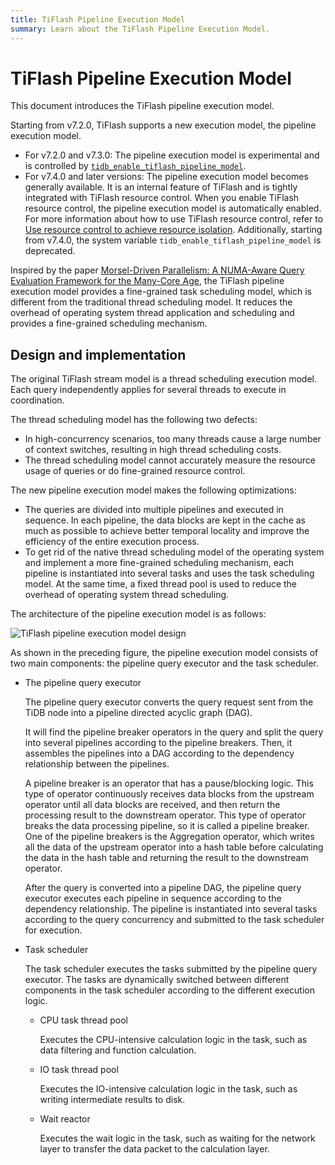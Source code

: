 ```yaml
---
title: TiFlash Pipeline Execution Model
summary: Learn about the TiFlash Pipeline Execution Model.
---
```


# TiFlash Pipeline Execution Model

This document introduces the TiFlash pipeline execution model.

Starting from v7.2.0, TiFlash supports a new execution model, the pipeline execution model.

- For v7.2.0 and v7.3.0: The pipeline execution model is experimental and is controlled by [`tidb_enable_tiflash_pipeline_model`](https://docs.pingcap.com/tidb/v7.2/system-variables#tidb_enable_tiflash_pipeline_model-introduced-since-v720).
- For v7.4.0 and later versions: The pipeline execution model becomes generally available. It is an internal feature of TiFlash and is tightly integrated with TiFlash resource control. When you enable TiFlash resource control, the pipeline execution model is automatically enabled. For more information about how to use TiFlash resource control, refer to [Use resource control to achieve resource isolation](/tidb-resource-control.md#parameters-for-resource-control). Additionally, starting from v7.4.0, the system variable `tidb_enable_tiflash_pipeline_model` is deprecated.

Inspired by the paper [Morsel-Driven Parallelism: A NUMA-Aware Query Evaluation Framework for the Many-Core Age](https://dl.acm.org/doi/10.1145/2588555.2610507), the TiFlash pipeline execution model provides a fine-grained task scheduling model, which is different from the traditional thread scheduling model. It reduces the overhead of operating system thread application and scheduling and provides a fine-grained scheduling mechanism.

## Design and implementation

The original TiFlash stream model is a thread scheduling execution model. Each query independently applies for several threads to execute in coordination.

The thread scheduling model has the following two defects:

- In high-concurrency scenarios, too many threads cause a large number of context switches, resulting in high thread scheduling costs.
- The thread scheduling model cannot accurately measure the resource usage of queries or do fine-grained resource control.

The new pipeline execution model makes the following optimizations:

- The queries are divided into multiple pipelines and executed in sequence. In each pipeline, the data blocks are kept in the cache as much as possible to achieve better temporal locality and improve the efficiency of the entire execution process.
- To get rid of the native thread scheduling model of the operating system and implement a more fine-grained scheduling mechanism, each pipeline is instantiated into several tasks and uses the task scheduling model. At the same time, a fixed thread pool is used to reduce the overhead of operating system thread scheduling.

The architecture of the pipeline execution model is as follows:

![TiFlash pipeline execution model design](https://download.pingcap.com/images/docs/tiflash/tiflash-pipeline-model.png)

As shown in the preceding figure, the pipeline execution model consists of two main components: the pipeline query executor and the task scheduler.

- The pipeline query executor

    The pipeline query executor converts the query request sent from the TiDB node into a pipeline directed acyclic graph (DAG).

    It will find the pipeline breaker operators in the query and split the query into several pipelines according to the pipeline breakers. Then, it assembles the pipelines into a DAG according to the dependency relationship between the pipelines.

    A pipeline breaker is an operator that has a pause/blocking logic. This type of operator continuously receives data blocks from the upstream operator until all data blocks are received, and then return the processing result to the downstream operator. This type of operator breaks the data processing pipeline, so it is called a pipeline breaker. One of the pipeline breakers is the Aggregation operator, which writes all the data of the upstream operator into a hash table before calculating the data in the hash table and returning the result to the downstream operator.

    After the query is converted into a pipeline DAG, the pipeline query executor executes each pipeline in sequence according to the dependency relationship. The pipeline is instantiated into several tasks according to the query concurrency and submitted to the task scheduler for execution.

- Task scheduler

    The task scheduler executes the tasks submitted by the pipeline query executor. The tasks are dynamically switched between different components in the task scheduler according to the different execution logic.

    - CPU task thread pool

        Executes the CPU-intensive calculation logic in the task, such as data filtering and function calculation.

    - IO task thread pool

        Executes the IO-intensive calculation logic in the task, such as writing intermediate results to disk.

    - Wait reactor

        Executes the wait logic in the task, such as waiting for the network layer to transfer the data packet to the calculation layer.
